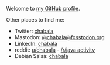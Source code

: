 Welcome to [my GitHub profile](https://chabala.org/).

Other places to find me:
 * Twitter: [chabala](https://twitter.com/chabala)
 * Mastodon: <a rel="me" href="https://fosstodon.org/@chabala">@chabala&#x200B;@fosstodon&#x200B;.org</a>
 * LinkedIn: [chabala](https://www.linkedin.com/in/chabala)
 * reddit: [u/chabala](https://www.reddit.com/user/chabala) - [/r/java activity](https://www.reddit.com/r/java/search/?q=author%3Achabala&restrict_sr=1&type=comment)
 * Debian Salsa: [chabala](https://salsa.debian.org/chabala)
